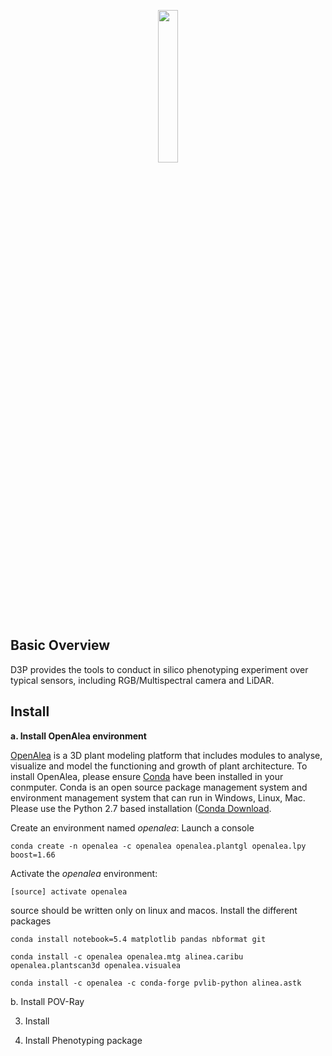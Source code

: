 <p align="center"><img width=25% src="https://user-images.githubusercontent.com/6087486/51623212-7dc1e700-1f38-11e9-86ac-a4041dae99b3.png"></p>

## Basic Overview
D3P provides the tools to conduct in silico phenotyping experiment over typical sensors, including RGB/Multispectral camera and LiDAR.

## Install
**a. Install OpenAlea environment**

[OpenAlea](http://openalea.gforge.inria.fr/dokuwiki/doku.php) is a 3D plant modeling platform that includes modules to analyse, visualize and model the functioning and growth of plant architecture. To install OpenAlea, please ensure [Conda](https://conda.io) have been installed in your conmputer. Conda is an open source package management system and environment management system that can run in Windows, Linux, Mac.  Please use the Python 2.7 based installation ([Conda Download](https://conda.io/miniconda.html).

Create an environment named *openalea*:
Launch a console
    
    conda create -n openalea -c openalea openalea.plantgl openalea.lpy boost=1.66

Activate the *openalea* environment:

    [source] activate openalea

source should be written only on linux and macos.
Install the different packages

    conda install notebook=5.4 matplotlib pandas nbformat git

    conda install -c openalea openalea.mtg alinea.caribu openalea.plantscan3d openalea.visualea 

    conda install -c openalea -c conda-forge pvlib-python alinea.astk

b. Install POV-Ray

3) Install 

3) Install Phenotyping package
